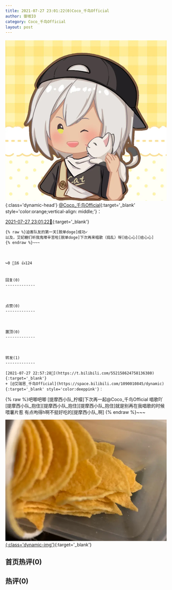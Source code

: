 ```yaml
---
title: 2021-07-27 23:01:22(0)Coco_千鸟Official
author: 御坂IO
category: Coco_千鸟Official
layout: post
---
```


![img](/images/85e485bc0dbd0cde4d15f24d7cffe9704618ad10.jpg){:class='dynamic-head'}
[@Coco_千鸟Official](https://space.bilibili.com/1891728206/dynamic){:target='_blank' style='color:orange;vertical-align: middle;'}：

[2021-07-27 23:01:22🔗](https://t.bilibili.com/552159629774201507){:target='_blank'}

~~~
{% raw %}迫害队友的第一天[脱单doge]成功✓
以及，艾妃糖们听我鬼嚎辛苦啦[脱单doge]下次再来唱歌（捣乱）呀[给心心][给心心]
{% endraw %}~~~



↪️0 💬16 👍124


回复(0)
-------------



点赞(0)
-------------



置顶(0)
-------------



转发(1)
-------------

[2021-07-27 22:57:28🔗](https://t.bilibili.com/552158624758136380){:target='_blank'}
+ [@艾瑞思_千鸟Official](https://space.bilibili.com/1090010845/dynamic){:target='_blank' style='color:deeppink'}：
~~~
{% raw %}吧唧吧唧 [提摩西小队_柠檬]下次再一起@Coco_千鸟Official 唱歌吖[提摩西小队_抱住][提摩西小队_抱住][提摩西小队_抱住]就是别再在我唱歌的时候喂薯片惹 有点呴得h啊不挺好吃的[提摩西小队_啊]
{% endraw %}~~~


[![img](/images/8d4bf20b960d27496e653444e52fc675e43c38ea.jpg){:class='dynamic-img'}](/images/8d4bf20b960d27496e653444e52fc675e43c38ea.jpg){:target='_blank'}




首页热评(0)
-------------



热评(0)
-------------



